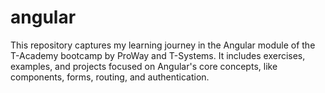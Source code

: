 # angular
This repository captures my learning journey in the Angular module of the T-Academy bootcamp by ProWay and T-Systems. It includes exercises, examples, and projects focused on Angular's core concepts, like components, forms, routing, and authentication.
